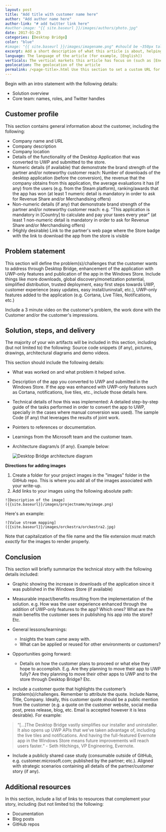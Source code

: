 ```yaml
---
layout: post
title: "Add title with customer name here"
author: "Add author name here"
author-link: "# add twitter link here"
#author-image: "{{ site.baseurl }}/images/authors/photo.jpg"
date: 2017-01-25
categories: [Desktop Bridge]
color: "blue"
#image: "{{ site.baseurl }}/images/imagename.png" #should be ~350px tall
excerpt: Add a short description of what this article is about, helping a fellow developer understand why they would want to read it. What value will they get out of reading it? Focus on the problem or technologies and let that be the guiding light.
language: The language of the article (for example, [English])
verticals: The vertical markets this article has focus on (such as [Energy, Manufacturing & Resources, Financial Services, Public Sector, "Retail, Consumer Products & Services", Environmental, Communications/Media, Transportation & Logistics, Smart Cities, Agricultural, Environmental, Healthcare, Other])
geolocation: The geolocation of the article
permalink: /<page-title>.html Use this section to set a custom URL for your page. The value set in this setting will be added to the base URL. For example if you set "/mycustomurl.html", your URL will be "https://microsoft.github.io/techcasestudies/mycustomurl.html"
---
```


Begin with an intro statement with the following details:

- Solution overview
- Core team: names, roles, and Twitter handles 
 
## Customer profile ##

This section contains general information about the customer, including the following:

- Company name and URL
- Company description
- Company location
- Details of the functionality of the Desktop Application that was converted to UWP and submitted to the store.
- Numeric details (if available) that demonstrate the brand strength of the partner and/or noteworthy customer reach: Number of downloads of the desktop application (before the conversion), the revenue that the company obtains from this application, the average evaluations it has (if any) from the users (e.g. from the Steam platform), ranking/awards that the app has won (at least 1 numeric detail is mandatory in order to ask for Revenue Share and/or Merchandising offers)
- Non-numeric details (if any) that demonstrate brand strength of the partner and/or noteworthy customer reach: e.g. "This application is mandatory in [Country] to calculate and pay your taxes every year" (at least 1 non-numeric detail is mandatory in order to ask for Revenue Share and/or Merchandising offers)
- (Highly desirable) Link to the partner's web page where the Store badge with the link to download the app from the store is visible

## Problem statement ##

This section will define the problem(s)/challenges that the customer wants to address through Desktop Bridge, enhancement of the application with UWP-only features and publication of the app in the Windows Store. Include things like more downloads, global discovery/monetization potential, simplified distribution, trusted deployment, easy first steps towards UWP, customer experience (easy updates, easy install/uninstall, etc.), UWP-only features added to the application (e.g. Cortana, Live Tiles, Notifications, etc.)

Include a 3 minute video on the customer's problem, the work done with the Customer and/or the customer's impressions.

## Solution, steps, and delivery ##

The majority of your win artifacts will be included in this section, including (but not limited to) the following: Source code snippets (if any), pictures, drawings, architectural diagrams and demo videos.

This section should include the following details:

- What was worked on and what problem it helped solve. 
- Description of the app you converted to UWP and submitted in the Windows Store. If the app was enhanced with UWP-only features such as Cortana, notifications, live tiles, etc., include those details here.
- Technical details of how this was implemented: A detailed step-by-step guide of the tasks performed in order to convert the app to UWP, specially in the cases where manual conversion was used). The sample Code (if any) that leverages the results of joint work.
- Pointers to references or documentation.
- Learnings from the Microsoft team and the customer team.
- Architecture diagram/s (if any). Example below:

  ![Desktop Bridge architecture diagram](/images/templates/desktopbridgearchitecture.png)

**Directions for adding images**

1. Create a folder for your project images in the "images" folder in the GitHub repo. This is where you add all of the images associated with your write-up.
2. Add links to your images using the following absolute path:

  `![Description of the image]({{site.baseurl}}/images/projectname/myimage.png)`

  Here's an example: 

  `![Value stream mapping]({{site.baseurl}}/images/orckestra/orckestra2.jpg)`

Note that capitalization of the file name and the file extension must match *exactly* for the images to render properly.
 
## Conclusion ##

This section will briefly summarize the technical story with the following details included:

- Graphic showing the increase in downloads of the application since it was published in the Windows Store (if available)
- Measurable impact/benefits resulting from the implementation of the solution. e.g. How was the user experience enhanced through the addition of UWP-only features to the app? Which ones? What are the main benefits the customer sees in publishing his app into the store? Etc.
- General lessons/learnings:
  - Insights the team came away with.
  - What can be applied or reused for other environments or customers?
- Opportunities going forward:
  - Details on how the customer plans to proceed or what else they hope to accomplish. E.g. Are they planning to move their app to UWP fully? Are they planning to move their other apps to UWP and to the store through Desktop Bridge? Etc.

- Include a customer quote that highlights the customer’s problem(s)/challenges. Remember to attribute the quote. Include Name, Title, Company. Ideally, this customer quote should be a public mention from the customer (e.g. a quote on the customer website, social media post, press release, blog, etc. Email is accepted however it is less desirable). 
For example:
> “[…]The Desktop Bridge vastly simplifies our installer and uninstaller. It also opens up UWP APIs that we’ve taken advantage of, including the live tiles and notifications. And having the full-featured Evernote app in the Windows Store means future improvements will reach users faster.“ - Seth Hitchings, VP Engineering, Evernote.

- Include a publicly shared case study (consumable outside of GitHub, e.g. customer.microsoft.com; published by the partner; etc.). Aligned with strategic scenarios containing all details of the partner/customer story (if any).

## Additional resources ##

In this section, include a list of links to resources that complement your story, including (but not limited to) the following:

- Documentation
- Blog posts
- GitHub repos
